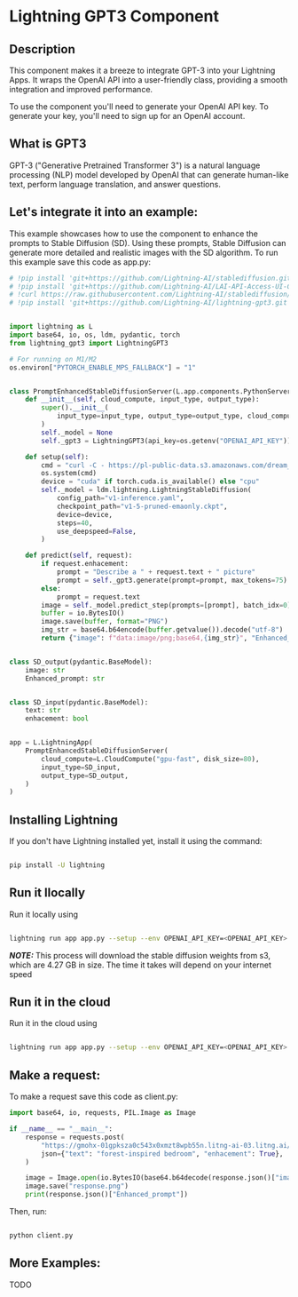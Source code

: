 # Lightning GPT3 Component

## Description

This component makes it a breeze to integrate GPT-3 into your Lightning Apps. It wraps the OpenAI API into a  user-friendly class, providing a smooth integration and improved performance.

To use the component you'll need to generate your OpenAI API key. To generate your key, you'll need to sign up for an OpenAI account.

## What is GPT3

GPT-3 ("Generative Pretrained Transformer 3") is a natural language processing (NLP) model developed by OpenAI that can generate human-like text, perform language translation, and answer questions.

## Let's integrate it into an example:

This example showcases how to use the component to enhance the prompts to Stable Diffusion (SD). Using these prompts, Stable Diffusion can generate more detailed and realistic images with the SD algorithm. To run this example save this code as app.py:

```python
# !pip install 'git+https://github.com/Lightning-AI/stablediffusion.git@lit'
# !pip install 'git+https://github.com/Lightning-AI/LAI-API-Access-UI-Component.git'
# !curl https://raw.githubusercontent.com/Lightning-AI/stablediffusion/lit/configs/stable-diffusion/v1-inference.yaml -o v1-inference.yaml
# !pip install 'git+https://github.com/Lightning-AI/lightning-gpt3.git'


import lightning as L
import base64, io, os, ldm, pydantic, torch
from lightning_gpt3 import LightningGPT3

# For running on M1/M2
os.environ["PYTORCH_ENABLE_MPS_FALLBACK"] = "1"


class PromptEnhancedStableDiffusionServer(L.app.components.PythonServer):
    def __init__(self, cloud_compute, input_type, output_type):
        super().__init__(
            input_type=input_type, output_type=output_type, cloud_compute=cloud_compute
        )
        self._model = None
        self._gpt3 = LightningGPT3(api_key=os.getenv("OPENAI_API_KEY"))

    def setup(self):
        cmd = "curl -C - https://pl-public-data.s3.amazonaws.com/dream_stable_diffusion/v1-5-pruned-emaonly.ckpt -o v1-5-pruned-emaonly.ckpt"
        os.system(cmd)
        device = "cuda" if torch.cuda.is_available() else "cpu"
        self._model = ldm.lightning.LightningStableDiffusion(
            config_path="v1-inference.yaml",
            checkpoint_path="v1-5-pruned-emaonly.ckpt",
            device=device,
            steps=40,
            use_deepspeed=False,
        )

    def predict(self, request):
        if request.enhacement:
            prompt = "Describe a " + request.text + " picture"
            prompt = self._gpt3.generate(prompt=prompt, max_tokens=75)
        else:
            prompt = request.text
        image = self._model.predict_step(prompts=[prompt], batch_idx=0)[0]
        buffer = io.BytesIO()
        image.save(buffer, format="PNG")
        img_str = base64.b64encode(buffer.getvalue()).decode("utf-8")
        return {"image": f"data:image/png;base64,{img_str}", "Enhanced_prompt": prompt}


class SD_output(pydantic.BaseModel):
    image: str
    Enhanced_prompt: str


class SD_input(pydantic.BaseModel):
    text: str
    enhacement: bool


app = L.LightningApp(
    PromptEnhancedStableDiffusionServer(
        cloud_compute=L.CloudCompute("gpu-fast", disk_size=80),
        input_type=SD_input,
        output_type=SD_output,
    )
)
```

## Installing Lightning

If you don't have Lightning installed yet, install it using the command:

```bash

pip install -U lightning

```

## Run it llocally

Run it locally using

```bash

lightning run app app.py --setup --env OPENAI_API_KEY=<OPENAI_API_KEY>

```

**_NOTE:_**  This process will download the stable diffusion weights from s3, which are 4.27 GB in size. The time it takes will depend on your internet speed

## Run it in the cloud

Run it in the cloud using

```bash

lightning run app app.py --setup --env OPENAI_API_KEY=<OPENAI_API_KEY>  --cloud

```

## Make a request:

To make a request  save this code as client.py:

```python
import base64, io, requests, PIL.Image as Image

if __name__ == "__main__":
    response = requests.post(
        "https://gmohx-01gpksza0c543x0xmzt8wpb55n.litng-ai-03.litng.ai/predict",
        json={"text": "forest-inspired bedroom", "enhacement": True},
    )

    image = Image.open(io.BytesIO(base64.b64decode(response.json()["image"][22:])))
    image.save("response.png")
    print(response.json()["Enhanced_prompt"])
```

Then, run:

```bash

python client.py

```

## More Examples:

TODO
